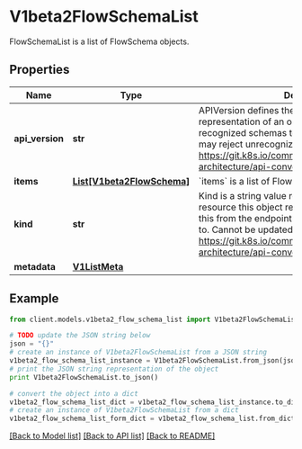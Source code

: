 # V1beta2FlowSchemaList

FlowSchemaList is a list of FlowSchema objects.

## Properties
Name | Type | Description | Notes
------------ | ------------- | ------------- | -------------
**api_version** | **str** | APIVersion defines the versioned schema of this representation of an object. Servers should convert recognized schemas to the latest internal value, and may reject unrecognized values. More info: https://git.k8s.io/community/contributors/devel/sig-architecture/api-conventions.md#resources | [optional] 
**items** | [**List[V1beta2FlowSchema]**](V1beta2FlowSchema.md) | &#x60;items&#x60; is a list of FlowSchemas. | 
**kind** | **str** | Kind is a string value representing the REST resource this object represents. Servers may infer this from the endpoint the client submits requests to. Cannot be updated. In CamelCase. More info: https://git.k8s.io/community/contributors/devel/sig-architecture/api-conventions.md#types-kinds | [optional] 
**metadata** | [**V1ListMeta**](V1ListMeta.md) |  | [optional] 

## Example

```python
from client.models.v1beta2_flow_schema_list import V1beta2FlowSchemaList

# TODO update the JSON string below
json = "{}"
# create an instance of V1beta2FlowSchemaList from a JSON string
v1beta2_flow_schema_list_instance = V1beta2FlowSchemaList.from_json(json)
# print the JSON string representation of the object
print V1beta2FlowSchemaList.to_json()

# convert the object into a dict
v1beta2_flow_schema_list_dict = v1beta2_flow_schema_list_instance.to_dict()
# create an instance of V1beta2FlowSchemaList from a dict
v1beta2_flow_schema_list_form_dict = v1beta2_flow_schema_list.from_dict(v1beta2_flow_schema_list_dict)
```
[[Back to Model list]](../README.md#documentation-for-models) [[Back to API list]](../README.md#documentation-for-api-endpoints) [[Back to README]](../README.md)


